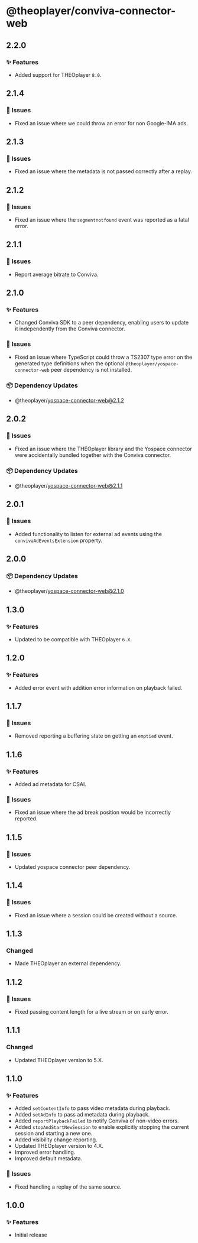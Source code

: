 # @theoplayer/conviva-connector-web

## 2.2.0

### ✨ Features

- Added support for THEOplayer `8.0`.

## 2.1.4

### 🐛 Issues

- Fixed an issue where we could throw an error for non Google-IMA ads.

## 2.1.3

### 🐛 Issues

- Fixed an issue where the metadata is not passed correctly after a replay.

## 2.1.2

### 🐛 Issues

- Fixed an issue where the `segmentnotfound` event was reported as a fatal error.

## 2.1.1

### 🐛 Issues

- Report average bitrate to Conviva.

## 2.1.0

### ✨ Features

- Changed Conviva SDK to a peer dependency, enabling users to update it independently from the Conviva connector.

### 🐛 Issues

- Fixed an issue where TypeScript could throw a TS2307 type error on the generated type definitions when the optional `@theoplayer/yospace-connector-web` peer dependency is not installed.

### 📦 Dependency Updates

- @theoplayer/yospace-connector-web@2.1.2

## 2.0.2

### 🐛 Issues

- Fixed an issue where the THEOplayer library and the Yospace connector were accidentally bundled together with the Conviva connector.

### 📦 Dependency Updates

- @theoplayer/yospace-connector-web@2.1.1

## 2.0.1

### 🐛 Issues

- Added functionality to listen for external ad events using the `convivaAdEventsExtension` property.

## 2.0.0

### 📦 Dependency Updates

- @theoplayer/yospace-connector-web@2.1.0

## 1.3.0

### ✨ Features

- Updated to be compatible with THEOplayer `6.X`.

## 1.2.0

### ✨ Features

- Added error event with addition error information on playback failed.

## 1.1.7

### 🐛 Issues

- Removed reporting a buffering state on getting an `emptied` event.

## 1.1.6

### ✨ Features

- Added ad metadata for CSAI.

### 🐛 Issues

- Fixed an issue where the ad break position would be incorrectly reported.

## 1.1.5

### 🐛 Issues

- Updated yospace connector peer dependency.

## 1.1.4

### 🐛 Issues

- Fixed an issue where a session could be created without a source.

## 1.1.3

### Changed

- Made THEOplayer an external dependency.

## 1.1.2

### 🐛 Issues

- Fixed passing content length for a live stream or on early error.

## 1.1.1

### Changed

- Updated THEOplayer version to 5.X.

## 1.1.0

### ✨ Features

- Added `setContentInfo` to pass video metadata during playback.
- Added `setAdInfo` to pass ad metadata during playback.
- Added `reportPlaybackFailed` to notify Conviva of non-video errors.
- Added `stopAndStartNewSession` to enable explicitly stopping the current session and starting a new one.
- Added visibility change reporting.
- Updated THEOplayer version to 4.X.
- Improved error handling.
- Improved default metadata.

### 🐛 Issues

- Fixed handling a replay of the same source.

## 1.0.0

### ✨ Features

- Initial release
